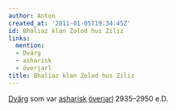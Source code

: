 ```yaml
---
author: Anton
created_at: '2011-01-05T19:34:45Z'
id: Bhaliaz klan Zolod hus Ziliz
links:
  mention:
  - Dvärg
  - asharisk
  - överjarl
title: Bhaliaz klan Zolod hus Ziliz
---
```


[Dvärg] som var [asharisk][] [överjarl] 2935–2950 e.D.

  [Dvärg]: Dvärg
  [asharisk]: asharisk
  [överjarl]: överjarl
